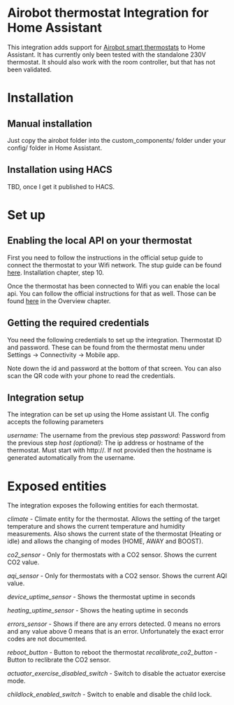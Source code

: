 # Airobot thermostat Integration for Home Assistant

This integration adds support for [Airobot smart thermostats](https://airobothome.com/en/smart-thermostat/) to Home Assistant. It has currently only been tested with the standalone 230V thermostat. It should also work with the room controller, but that has not been validated.

# Installation

## Manual installation

Just copy the airobot folder into the custom_components/ folder under your config/ folder in Home Assistant. 

## Installation using HACS

TBD, once I get it published to HACS.


# Set up

## Enabling the local API on your thermostat

First you need to follow the instructions in the official setup guide to connect the thermostat to your Wifi network. The stup guide can be found [here](https://airobothome.com/documents/heating/airobot-heating-thermostat-en.pdf). Installation chapter, step 10.

Once the thermostat has been connected to Wifi you can enable the local api. You can follow the official instructions for that as well. Those can be found [here](https://airobothome.com/documents/heating/airobot-heating-local-api-guide-en.pdf) in the Overview chapter.

## Getting the required credentials

You need the following credentials to set up the integration. Thermostat ID and password. These can be found from the thermostat menu under Settings -> Connectivity -> Mobile app.

Note down the id and password at the bottom of that screen. You can also scan the QR code with your phone to read the credentials.

## Integration setup

The integration can be set up using the Home assistant UI. The config accepts the following parameters

*username:* The username from the previous step
*password:* Password from the previous step
*host (optional)*: The ip address or hostname of the thermostat. Must start with http://. If not provided then the hostname is generated automatically from the username.

# Exposed entities

The integration exposes the following entities for each thermostat.

*climate* - Climate entity for the thermostat. Allows the setting of the target temperature and shows the current temperature and humidity measurements. Also shows the current state of the thermostat (Heating or idle) and allows the changing of modes (HOME, AWAY and BOOST).

*co2_sensor* - Only for thermostats with a CO2 sensor. Shows the current CO2 value.

*aqi_sensor* - Only for thermostats with a CO2 sensor. Shows the current AQI value.

*device_uptime_sensor* - Shows the thermostat uptime in seconds

*heating_uptime_sensor* - Shows the heating uptime in seconds

*errors_sensor* - Shows if there are any errors detected. 0 means no errors and any value above 0 means that is an error. Unfortunately the exact error codes are not documented.

*reboot_button* - Button to reboot the thermostat
*recalibrate_co2_button* - Button to reclibrate the CO2 sensor.

*actuator_exercise_disabled_switch* - Switch to disable the actuator exercise mode.

*childlock_enabled_switch* - Switch to enable and disable the child lock.
